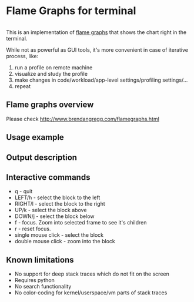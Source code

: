 # Flame Graphs for terminal

<Image Here>

This is an implementation of [flame graphs](http://www.brendangregg.com/flamegraphs.html) that shows the chart right in the terminal.

While not as powerful as GUI tools, it's more convenient in case of iterative process, like:
1. run a profile on remote machine
2. visualize and study the profile
3. make changes in code/workload/app-level settings/profiling settings/...
4. repeat

## Flame graphs overview
Please check http://www.brendangregg.com/flamegraphs.html

## Usage example


## Output description


## Interactive commands
* q - quit
* LEFT/h - select the block to the left
* RIGHT/l - select the block to the right
* UP/k - select the block above
* DOWN/j - select the block below
* f - focus. Zoom into selected frame to see it's children
* r - reset focus. 
* single mouse click - select the block
* double mouse click - zoom into the block


## Known limitations
* No support for deep stack traces which do not fit on the screen
* Requires python
* No search functionality
* No color-coding for kernel/userspace/vm parts of stack traces
